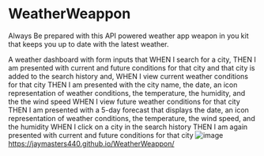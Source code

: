 # WeatherWeappon
Always Be prepared with this API powered weather app weapon in you kit that keeps you up to date with the latest weather. 

A weather dashboard with form inputs that 
WHEN I search for a city, 
THEN I am presented with current and future conditions for that city and that city is added to the search history and,
WHEN I view current weather conditions for that city
THEN I am presented with the city name, the date, an icon representation of weather conditions, the temperature, the humidity, and the the wind speed
WHEN I view future weather conditions for that city
THEN I am presented with a 5-day forecast that displays the date, an icon representation of weather conditions, the temperature, the wind speed, and the humidity
WHEN I click on a city in the search history
THEN I am again presented with current and future conditions for that city
![image](https://user-images.githubusercontent.com/120442441/221598836-a7bf67b0-b174-4221-a3a0-294063dcba16.png)
https://jaymasters440.github.io/WeatherWeappon/
